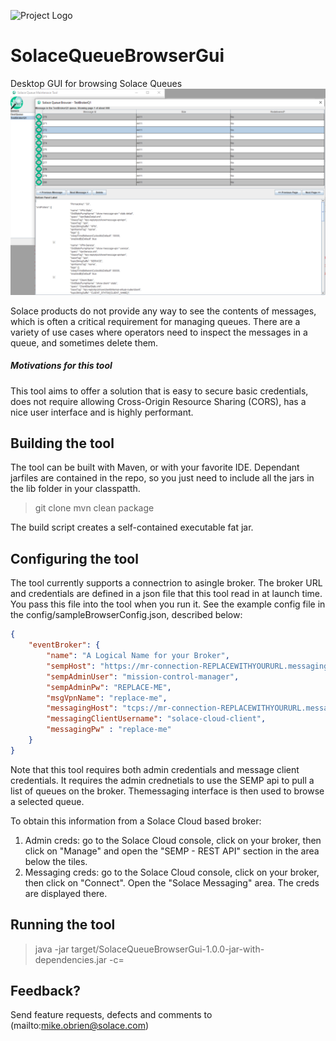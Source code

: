 ![Project Logo](./SolaceQueueBrowserGui/queueBrowserIcon.png "Queue Browser Logo")

# SolaceQueueBrowserGui
Desktop GUI for browsing Solace Queues
![Screenshot](./screenshot.png "Screenshot")

Solace products do not provide any way to see the contents of messages, which is often a critical requirement for managing queues. There are a variety of use cases where operators need to inspect the messages in a queue, and sometimes delete them. 

##### Motivations for this tool
This tool aims to offer a solution that is easy to secure basic credentials, does not require allowing  Cross-Origin Resource Sharing (CORS), has a nice user interface and is highly performant.

## Building the tool
The tool can be built with Maven, or with your favorite IDE. Dependant jarfiles are contained in the repo, so you just need to include all the jars in the lib folder in your classpatth.

> git clone <this repo>
> mvn clean package

The build script creates a self-contained executable fat jar.

## Configuring the tool
The tool currently supports a connectrion to asingle broker. The broker URL and credentials are defined in a json file that this tool read in at launch time. You pass this file into the tool when you run it. See the example config file in the config/sampleBrowserConfig.json, described below:

```json
{
	"eventBroker": {
		"name": "A Logical Name for your Broker",
		"sempHost": "https://mr-connection-REPLACEWITHYOURURL.messaging.solace.cloud:943/SEMP/v2/config",
		"sempAdminUser": "mission-control-manager",
		"sempAdminPw": "REPLACE-ME",
		"msgVpnName": "replace-me",
		"messagingHost": "tcps://mr-connection-REPLACEWITHYOURURL.messaging.solace.cloud:55443",
		"messagingClientUsername": "solace-cloud-client",
		"messagingPw" : "replace-me"
	}
}
```
Note that this tool requires both admin credentials and message client credentials. It requires the admin crednetials to use the SEMP api to pull a list of queues on the broker. Themessaging interface is then used to browse a selected queue. 

To obtain this information from a Solace Cloud based broker:
1. Admin creds: go to the Solace Cloud console, click on your broker, then click on "Manage" and open the "SEMP - REST API" section in the area below the tiles. 
2. Messaging creds: go to the Solace Cloud console, click on your broker, then click on "Connect". Open the "Solace Messaging" area. The creds are displayed there.  

## Running the tool
> java -jar target/SolaceQueueBrowserGui-1.0.0-jar-with-dependencies.jar -c=<path to your config file>

## Feedback?
Send feature requests, defects and comments to (mailto:mike.obrien@solace.com)


